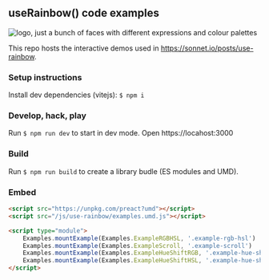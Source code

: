 ## useRainbow() code examples

![logo, just a bunch of faces with different expressions and colour palettes](https://www.potato.horse/_next/image?url=https%3A%2F%2Fimages.ctfassets.net%2Fhyylafu4fjks%2F3wAuysUpbY4mSwLudrWfNg%2Fa4f9118c87b692d2450ce92b5b5290d8%2FUntitled_Artwork_84.png&w=3840&q=75)

This repo hosts the interactive demos used in https://sonnet.io/posts/use-rainbow.

### Setup instructions

Install dev dependencies (vitejs): `$ npm i`

### Develop, hack, play

Run `$ npm run dev` to start in dev mode. Open https://locahost:3000

### Build

Run `$ npm run build` to create a library budle (ES modules and UMD).

### Embed

```html
<script src="https://unpkg.com/preact?umd"></script>
<script src="/js/use-rainbow/examples.umd.js"></script>

<script type="module">
    Examples.mountExample(Examples.ExampleRGBHSL, '.example-rgb-hsl')
    Examples.mountExample(Examples.ExampleScroll, '.example-scroll')
    Examples.mountExample(Examples.ExampleHueShiftRGB, '.example-hue-shift-rgb')
    Examples.mountExample(Examples.ExampleHueShiftHSL, '.example-hue-shift-hsl')
</script>
```

